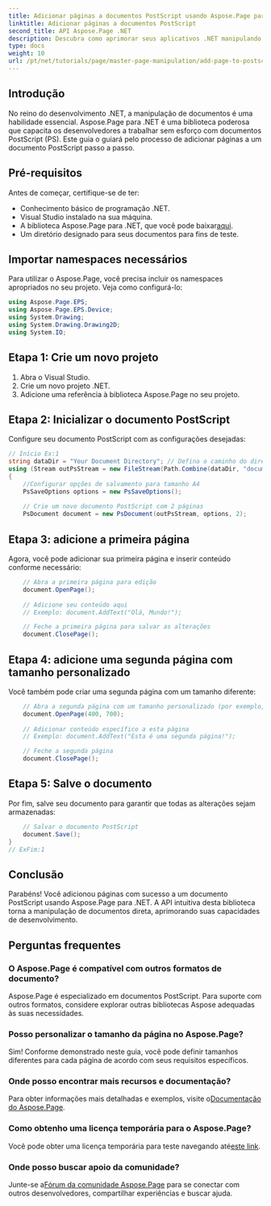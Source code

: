 ```yaml
---
title: Adicionar páginas a documentos PostScript usando Aspose.Page para .NET
linktitle: Adicionar páginas a documentos PostScript
second_title: API Aspose.Page .NET
description: Descubra como aprimorar seus aplicativos .NET manipulando documentos PostScript com Aspose.Page. Este guia passo a passo fornece instruções claras sobre como inicializar um documento.
type: docs
weight: 10
url: /pt/net/tutorials/page/master-page-manipulation/add-page-to-postscript-document/
---
```

## Introdução

No reino do desenvolvimento .NET, a manipulação de documentos é uma habilidade essencial. Aspose.Page para .NET é uma biblioteca poderosa que capacita os desenvolvedores a trabalhar sem esforço com documentos PostScript (PS). Este guia o guiará pelo processo de adicionar páginas a um documento PostScript passo a passo.

## Pré-requisitos

Antes de começar, certifique-se de ter:

- Conhecimento básico de programação .NET.
- Visual Studio instalado na sua máquina.
-  A biblioteca Aspose.Page para .NET, que você pode baixar[aqui](https://releases.aspose.com/page/net/).
- Um diretório designado para seus documentos para fins de teste.

## Importar namespaces necessários

Para utilizar o Aspose.Page, você precisa incluir os namespaces apropriados no seu projeto. Veja como configurá-lo:

```csharp
using Aspose.Page.EPS;
using Aspose.Page.EPS.Device;
using System.Drawing;
using System.Drawing.Drawing2D;
using System.IO;
```

## Etapa 1: Crie um novo projeto

1. Abra o Visual Studio.
2. Crie um novo projeto .NET.
3. Adicione uma referência à biblioteca Aspose.Page no seu projeto.

## Etapa 2: Inicializar o documento PostScript

Configure seu documento PostScript com as configurações desejadas:

```csharp
// Início Ex:1
string dataDir = "Your Document Directory"; // Defina o caminho do diretório do seu documento
using (Stream outPsStream = new FileStream(Path.Combine(dataDir, "document1.ps"), FileMode.Create))
{
    //Configurar opções de salvamento para tamanho A4
    PsSaveOptions options = new PsSaveOptions();
    
    // Crie um novo documento PostScript com 2 páginas
    PsDocument document = new PsDocument(outPsStream, options, 2);
```

## Etapa 3: adicione a primeira página

Agora, você pode adicionar sua primeira página e inserir conteúdo conforme necessário:

```csharp
    // Abra a primeira página para edição
    document.OpenPage();
    
    // Adicione seu conteúdo aqui
    // Exemplo: document.AddText("Olá, Mundo!");

    // Feche a primeira página para salvar as alterações
    document.ClosePage();
```

## Etapa 4: adicione uma segunda página com tamanho personalizado

Você também pode criar uma segunda página com um tamanho diferente:

```csharp
    // Abra a segunda página com um tamanho personalizado (por exemplo, 400 x 700)
    document.OpenPage(400, 700);
    
    // Adicionar conteúdo específico a esta página
    // Exemplo: document.AddText("Esta é uma segunda página!");

    // Feche a segunda página
    document.ClosePage();
```

## Etapa 5: Salve o documento

Por fim, salve seu documento para garantir que todas as alterações sejam armazenadas:

```csharp
    // Salvar o documento PostScript
    document.Save();
}
// ExFim:1
```

## Conclusão

Parabéns! Você adicionou páginas com sucesso a um documento PostScript usando Aspose.Page para .NET. A API intuitiva desta biblioteca torna a manipulação de documentos direta, aprimorando suas capacidades de desenvolvimento.

## Perguntas frequentes

### O Aspose.Page é compatível com outros formatos de documento?  
Aspose.Page é especializado em documentos PostScript. Para suporte com outros formatos, considere explorar outras bibliotecas Aspose adequadas às suas necessidades.

### Posso personalizar o tamanho da página no Aspose.Page?  
Sim! Conforme demonstrado neste guia, você pode definir tamanhos diferentes para cada página de acordo com seus requisitos específicos.

### Onde posso encontrar mais recursos e documentação?  
 Para obter informações mais detalhadas e exemplos, visite o[Documentação do Aspose.Page](https://reference.aspose.com/page/net/).

### Como obtenho uma licença temporária para o Aspose.Page?  
 Você pode obter uma licença temporária para teste navegando até[este link](https://purchase.conholdate.com/temporary-license/).

### Onde posso buscar apoio da comunidade?  
 Junte-se a[Fórum da comunidade Aspose.Page](https://forum.aspose.com/c/page/39) para se conectar com outros desenvolvedores, compartilhar experiências e buscar ajuda.